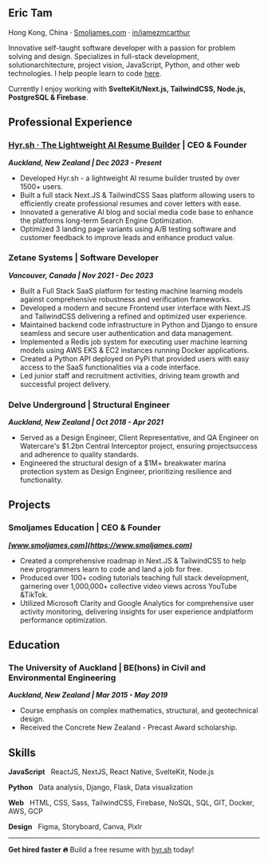 ## Eric Tam

Hong Kong, China · [Smoljames.com](https://www.smoljames.com) · [in/jamezmcarthur](https://www.linkedin.com/in/jamezmcarthur/)

Innovative self-taught software developer with a passion for problem solving and design. Specializes in full-stack development, solutionarchitecture, project vision, JavaScript, Python, and other web technologies. I help people learn to code [here](https://www.youtube.com/smoljames).

Currently I enjoy working with **SvelteKit/Next.js, TailwindCSS, Node.js, PostgreSQL & Firebase**.

## Professional Experience

### [Hyr.sh · The Lightweight AI Resume Builder](https://www.hyr.sh) | CEO & Founder
***Auckland, New Zealand | Dec 2023 - Present***

* Developed Hyr.sh - a lightweight AI resume builder trusted by over 1500+ users.
* Built a full stack Next.JS & TailwindCSS Saas platform allowing users to efficiently create professional resumes and cover letters with ease.
* Innovated a generative AI blog and social media code base to enhance the platforms long-term Search Engine Optimization.
* Optimized 3 landing page variants using A/B testing software and customer feedback to improve leads and enhance product value.

### Zetane Systems | Software Developer
***Vancouver, Canada | Nov 2021 - Dec 2023***

* Built a Full Stack SaaS platform for testing machine learning models against comprehensive robustness and verification frameworks.
* Developed a modern and secure Frontend user interface with Next.JS and TailwindCSS delivering a refined and optimized user experience.
* Maintained backend code infrastructure in Python and Django to ensure seamless and secure user authentication and data management.
* Implemented a Redis job system for executing user machine learning models using AWS EKS & EC2 instances running Docker applications.
* Created a Python API deployed on PyPi that provided users with easy access to the SaaS functionalities via a code interface.
* Led junior staff and recruitment activities, driving team growth and successful project delivery.

### Delve Underground | Structural Engineer
***Auckland, New Zealand | Oct 2018 - Apr 2021***

* Served as a Design Engineer, Client Representative, and QA Engineer on Watercare's $1.2bn Central Interceptor project, ensuring projectsuccess and adherence to quality standards.
* Engineered the structural design of a $1M+ breakwater marina protection system as Design Engineer, prioritizing resilience and functionality.

## Projects

### Smoljames Education | CEO & Founder
***[www.smoljames.com](https://www.smoljames.com)***

* Created a comprehensive roadmap in Next.JS & TailwindCSS to help new programmers learn to code and land a job for free.
* Produced over 100+ coding tutorials teaching full stack development, garnering over 1,000,000+ collective video views across YouTube &TikTok.
* Utilized Microsoft Clarity and Google Analytics for comprehensive user activity monitoring, delivering insights for user experience andplatform performance optimization.

## Education

### The University of Auckland | BE(hons) in Civil and Environmental Engineering
***Auckland, New Zealand | Mar 2015 - May 2019***

* Course emphasis on complex mathematics, structural, and geotechnical design.
* Received the Concrete New Zealand - Precast Award scholarship.

## Skills

**JavaScript** &nbsp; ReactJS, NextJS, React Native, SvelteKit, Node.js

**Python** &nbsp; Data analysis, Django, Flask, Data visualization

**Web** &nbsp; HTML, CSS, Sass, TailwindCSS, Firebase, NoSQL, SQL, GIT, Docker, AWS, GCP

**Design** &nbsp; Figma, Storyboard, Canva, Pixlr

___

**Get hired faster 🔥** Build a free resume with [hyr.sh](https://www.hyr.sh) today! 

